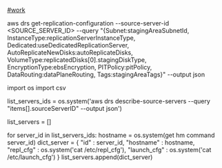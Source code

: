 [#work](https://prod.liveshare.vsengsaas.visualstudio.com/join?33BDCD0E2C3A84535AD5FC7EBBCD8E631BB1)

aws drs get-replication-configuration --source-server-id <SOURCE_SERVER_ID> --query "{Subnet:stagingAreaSubnetId, InstanceType:replicationServerInstanceType, Dedicated:useDedicatedReplicationServer, AutoReplicateNewDisks:autoReplicateDisks, VolumeType:replicatedDisks[0].stagingDiskType, EncryptionType:ebsEncryption, PITPolicy:pitPolicy, DataRouting:dataPlaneRouting, Tags:stagingAreaTags}" --output json

import os
import csv

list_servers_ids = os.system('aws drs describe-source-servers --query "items[].sourceServerID" --output json')

list_servers = []

for server_id in list_servers_ids:
    hostname = os.system(get hm command server_id)
    dict_server = {
        "id" : server_id, 
        "hostname" : hostname,
        "repl_cfg" : os.system('cat /etc/repl_cfg'),
        "launch_cfg" : os.system('cat /etc/launch_cfg')
    }
    list_servers.append(dict_server)



